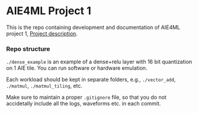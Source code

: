 # AIE4ML Project 1

This is the repo containing development and documentation of AIE4ML project 1, [Project description](https://docs.google.com/presentation/d/1TGhn2yvmKFxDjmy0UJLweu5KbBvQz4DxouOcfj35NIc/edit#slide=id.g34ae8a4d457_0_272).

### Repo structure
`./dense_example` is an example of a dense+relu layer with 16 bit quantization on 1 AIE tile. You can run software or hardware emulation.

Each workload should be kept in separate folders, e.g., `./vector_add`, `./matmul`, `./matmul_tiling`, etc.

Make sure to maintain a proper `.gitignore` file, so that you do not accidetally include all the logs, waveforms etc. in each commit.